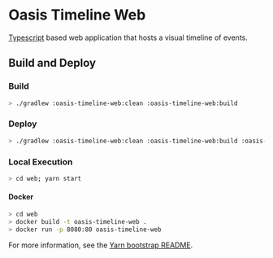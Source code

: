 # Oasis Timeline Web

[Typescript](https://www.typescriptlang.org/) based web application that hosts a visual timeline of events.

## Build and Deploy

### Build

```sh
> ./gradlew :oasis-timeline-web:clean :oasis-timeline-web:build
```

### Deploy

```sh
> ./gradlew :oasis-timeline-web:clean :oasis-timeline-web:build :oasis-timeline-web:gitPublishPush
```

### Local Execution

```sh
> cd web; yarn start
```

#### Docker

```sh
> cd web
> docker build -t oasis-timeline-web .
> docker run -p 8080:80 oasis-timeline-web
```

For more information, see the [Yarn bootstrap README](YARN.md).
